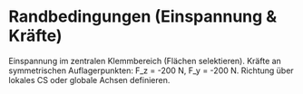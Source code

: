 # Randbedingungen (Einspannung & Kräfte)

Einspannung im zentralen Klemmbereich (Flächen selektieren). Kräfte an symmetrischen Auflagerpunkten: F_z = -200 N, F_y = -200 N. Richtung über lokales CS oder globale Achsen definieren.
